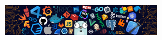 <img src="https://github.com/DhairyaMajmudar/DhairyaMajmudar/blob/main/assets/banner.png" />
<!--
### Hey,there <img src="https://raw.githubusercontent.com/MartinHeinz/MartinHeinz/master/wave.gif" width="30px" height="30px"> I'm Dhairya Majmudar


Navigating the tech world. I'm a technology enthusiast with a deep passion for solving real-world challenges. My idea of fun? Tackling scary bugs and diving into code, unraveling its mysteries.

Beyond the screen, I'm a gaming enthusiast and a friendly conversationalist. I believe in the power of collaboration and I'm open to exciting projects. You can catch me on Twitter [@majmudar777](https://twitter.com/majmudar777) and for collaboration, reach out to me at majmudar777@gmail.com. Let's build something amazing together!

---

- 👨🏻‍💻 Pronouns: He/Him
- 🔭 Currently exploring Backend space.
- ☕ Hobbies: Contributing to Open Source, Making Side projects, waiting for GTA 6
- ⚡ Fun fact: The only funny thing about my life is my situation

---
<!--

## 💼 Work Experience

- ### Google Season of Docs’24, JSON Schema

  - Support software enginner under GSoD'24 mentorship in JSON Schema org.

  - Collaborated with technical writers to implement features improving SEO and accessibility of the website.

  - Dockerised website built on top of Next.js and Typescript to ease the development setup, worked in releasing the latest version of the website.

  - Implemented several minor and major features and removed bugs from the website prior to GSoD.

- ### Season of KDE'24, KDE

  - Collaborated with KDE community mentors to improve Cantor CAS project of KDE, this project is related to visualization of several mathematical systems.

  - Added support for R, Maxima, and Qalculate systems in the cantor and KDE store

  - Utilised QT help framework and leveraged it with Python automation by scripting.

  - [SoK'24 Final Report](https://community.kde.org/SoK/2024/StatusReport/Dhairya_Majmudar)

- ### Collaborator, Oppia

  - Part of Oppia's LAcE Quality control team where I collaborated with Google Developers from Russia and S.A. to remove several frontend related bugs from the production software.

  - Wrote test cases for Angular frontend utilizing Jasmine framework.

  - Took part in regression testing and helped new developers in onboarding process of the project.

- ### Webmaster, IIIT Kota

  - Webmaster in IIIT Kota'a web team responsible for handling its official websites.

  - Improved codes of IIIT Kota's website and TnP portal.

---

<!-- <div style="display: flex;flex-direction:row"> -->

<!-- <div> -->
<!--

## 🏆Achievements

- ### **Winner of Gitlab [April Hackathon'24](https://forum.gitlab.com/t/announcing-the-april-2024-hackathon-results/105521)**

  - Gitlab conducts a quarterly Hackathon to introduce new contributors to open-source software and help them start their journey with GitLab project. I was a winner of the April Hackathon'24.
  - Contributed code in GitLab internals built on the top of Vue.js and Ruby on Rails
  - Revamped members section of the GitLab org. page.

- ### Google DSC Web Dev Lead'23
  - I was chosen as GDSC Web Dev Lead for the year 2023-24 by GDSC IIIT Kota
  - Collaboratively worked in a team to take institute to tier 1 of global GCP event
  - Conducted sessions and interactions to help newbies to kickstart their development journey.

- ### Tech Lead - IIITians Network
  - Managed a team of developers from several IIITs to make IIITians Network Community technically stronger.

- ### Junior Participant - IIT Bombay Techfest
  - Selected among top 5 students from district level schools to take part in IIT B Techfest 2016.
  - Created a solar energy based three-in-one project that included a Mobile Charger, a Mini Fan, and a Mini Centrifuge. 
<!--

## ⚒️ Languages and tools that I use

<p align="center">
  <a href="https://skillicons.dev">
    <img src="https://skillicons.dev/icons?i=c,cpp,javascript,typescript,go,postman,vue" />
  </a>
</p>
<p align="center">
  <a href="https://skillicons.dev">
    <img src="https://skillicons.dev/icons?i=mongo,express,react,nodejs,tailwind,next,vite" />
  </a>
</p>
<p align="center">
  <a href="https://skillicons.dev">
    <img src="https://skillicons.dev/icons?i=git,github,gitlab,docker,githubactions,redis,vscode" />
  </a>
</p>
<p align="center">
  <a href="https://skillicons.dev">
    <img src="https://skillicons.dev/icons?i=npm,yarn,pnpm,bash,debian,vercel,cloudflare" />
  </a>
</p>
<!-- </div> -->

<!-- <div> -->

<!-- ## 📊 Profile Stats -->

<!-- <p align="center">
  <img align="center" src="https://github-readme-stats.vercel.app/api?username=dhairyamajmudar&show_icons=true&line_height=30&rank_icon=github&theme=algolia" alt="Dhairya's Github Stats"/>
<br/>
</p > -->

<!-- </div> -->

<!-- </div> -->

<!-- ## ✍🏻 Read My Blogs Here

--- -->
<!--

## 🤝 Connect with me

[<img height="35" width="35" src="https://skillicons.dev/icons?i=twitter" />](https://twitter.com/majmudar777)
[<img height="35" width="35" src="https://skillicons.dev/icons?i=linkedin" />](https://www.linkedin.com/in/dhairya-majmudar)

## 🏆 Holopin Badges
[![An image of @dhairyamajmudar's Holopin badges, which is a link to view their full Holopin profile](https://holopin.me/dhairyamajmudar)](https://holopin.io/@dhairyamajmudar)
--- -->
